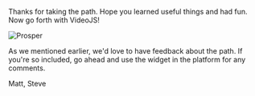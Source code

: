 
Thanks for taking the path.  Hope you learned useful things and had fun.  Now go forth with VideoJS!

![Prosper](http://media4.giphy.com/media/IL4iTvQH0MjS/200.gif)

As we mentioned earlier, we'd love to have feedback about the path. If you're so included, go ahead and use the widget in the platform for any comments.

Matt, Steve

